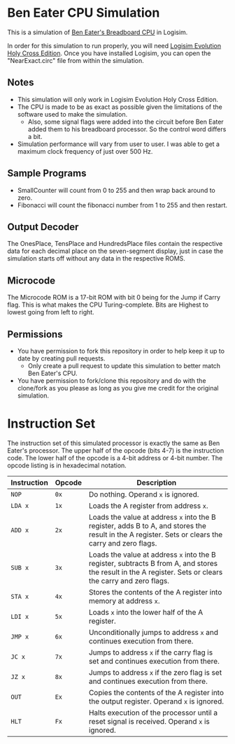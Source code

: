 # Ben Eater CPU Simulation
This is a simulation of [Ben Eater's Breadboard CPU](https://eater.net/8bit/) in Logisim.

In order for this simulation to run properly, you will need [Logisim Evolution Holy Cross Edition](https://github.com/kevinawalsh/logisim-evolution).  Once you have installed Logisim, you can open the "NearExact.circ" file from within the simulation.

## Notes
- This simulation will only work in Logisim Evolution Holy Cross Edition.
- The CPU is made to be as exact as possible given the limitations of the software used to make the simulation.
  - Also, some signal flags were added into the circuit before Ben Eater added them to his breadboard processor.  So the control word differs a bit.
- Simulation performance will vary from user to user.  I was able to get a maximum clock frequency of just over 500 Hz.

## Sample Programs
- SmallCounter will count from 0 to 255 and then wrap back around to zero.
- Fibonacci will count the fibonacci number from 1 to 255 and then restart.

## Output Decoder
The OnesPlace, TensPlace and HundredsPlace files contain the respective data for each decimal place on the seven-segment display, just in case the simulation starts off without any data in the respective ROMS.

## Microcode
The Microcode ROM is a 17-bit ROM with bit 0 being for the Jump if Carry flag.  This is what makes the CPU Turing-complete.  Bits are Highest to lowest going from left to right.

## Permissions
- You have permission to fork this repository in order to help keep it up to date by creating pull requests.
  - Only create a pull request to update this simulation to better match Ben Eater's CPU.
- You have permission to fork/clone this repository and do with the clone/fork as you please as long as you give me credit for the original simulation.

# Instruction Set
The instruction set of this simulated processor is exactly the same as Ben Eater's processor.  The upper half of the opcode (bits 4-7) is the instruction code.  The lower half of the opcode is a 4-bit address or 4-bit number.  The opcode listing is in hexadecimal notation.

| Instruction | Opcode | Description |
| ----------- | ------ | ----------- |
| `NOP` | `0x` | Do nothing.  Operand `x` is ignored. |
| `LDA x` | `1x` | Loads the A register from address `x`. |
| `ADD x` | `2x` | Loads the value at address `x` into the B register, adds B to A, and stores the result in the A register.  Sets or clears the carry and zero flags. |
| `SUB x` | `3x` | Loads the value at address `x` into the B register, subtracts B from A, and stores the result in the A register.  Sets or clears the carry and zero flags. |
| `STA x` | `4x` | Stores the contents of the A register into memory at address `x`. |
| `LDI x` | `5x` | Loads `x` into the lower half of the A register. |
| `JMP x` | `6x` | Unconditionally jumps to address `x` and continues execution from there. |
| `JC x` | `7x` | Jumps to address `x` if the carry flag is set and continues execution from there. |
| `JZ x` | `8x` | Jumps to address `x` if the zero flag is set and continues execution from there. |
| `OUT` | `Ex` | Copies the contents of the A register into the output register.  Operand `x` is ignored. |
| `HLT` | `Fx` | Halts execution of the processor until a reset signal is received.  Operand `x` is ignored. |
